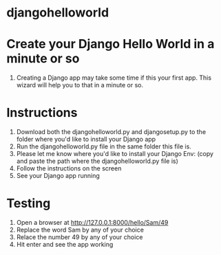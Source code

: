 # djangohelloworld
# Create your Django Hello World in a minute or so

1. Creating a Django app may take some time if this your first app. This wizard will help you to that in a minute or so.

# Instructions
1. Download both the djangohelloworld.py and djangosetup.py to the folder where you'd like to install your Django app
2. Run the djangohelloworld.py file in the same folder this file is.
3. Please let me know where you'd like to install your Django Env: (copy and paste the path where the djangohelloworld.py file is)
4. Follow the instructions on the screen
5. See your Django app running

# Testing
1. Open a browser at http://127.0.0.1:8000/hello/Sam/49
2. Replace the word Sam by any of your choice
3. Relace the number 49 by any of your choice
4. Hit enter and see the app working 
